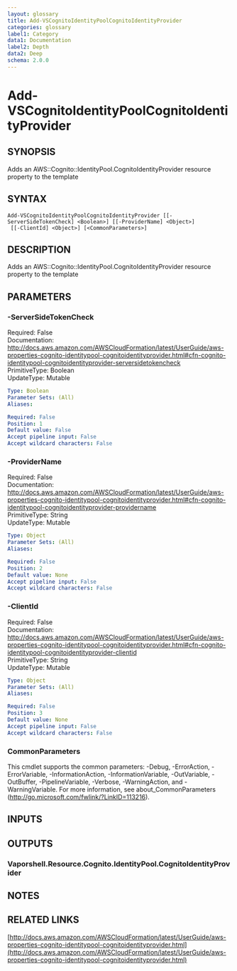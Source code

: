 ```yaml
---
layout: glossary
title: Add-VSCognitoIdentityPoolCognitoIdentityProvider
categories: glossary
label1: Category
data1: Documentation
label2: Depth
data2: Deep
schema: 2.0.0
---
```


# Add-VSCognitoIdentityPoolCognitoIdentityProvider

## SYNOPSIS
Adds an AWS::Cognito::IdentityPool.CognitoIdentityProvider resource property to the template

## SYNTAX

```
Add-VSCognitoIdentityPoolCognitoIdentityProvider [[-ServerSideTokenCheck] <Boolean>] [[-ProviderName] <Object>]
 [[-ClientId] <Object>] [<CommonParameters>]
```

## DESCRIPTION
Adds an AWS::Cognito::IdentityPool.CognitoIdentityProvider resource property to the template

## PARAMETERS

### -ServerSideTokenCheck
Required: False    
Documentation: http://docs.aws.amazon.com/AWSCloudFormation/latest/UserGuide/aws-properties-cognito-identitypool-cognitoidentityprovider.html#cfn-cognito-identitypool-cognitoidentityprovider-serversidetokencheck    
PrimitiveType: Boolean    
UpdateType: Mutable

```yaml
Type: Boolean
Parameter Sets: (All)
Aliases:

Required: False
Position: 1
Default value: False
Accept pipeline input: False
Accept wildcard characters: False
```

### -ProviderName
Required: False    
Documentation: http://docs.aws.amazon.com/AWSCloudFormation/latest/UserGuide/aws-properties-cognito-identitypool-cognitoidentityprovider.html#cfn-cognito-identitypool-cognitoidentityprovider-providername    
PrimitiveType: String    
UpdateType: Mutable

```yaml
Type: Object
Parameter Sets: (All)
Aliases:

Required: False
Position: 2
Default value: None
Accept pipeline input: False
Accept wildcard characters: False
```

### -ClientId
Required: False    
Documentation: http://docs.aws.amazon.com/AWSCloudFormation/latest/UserGuide/aws-properties-cognito-identitypool-cognitoidentityprovider.html#cfn-cognito-identitypool-cognitoidentityprovider-clientid    
PrimitiveType: String    
UpdateType: Mutable

```yaml
Type: Object
Parameter Sets: (All)
Aliases:

Required: False
Position: 3
Default value: None
Accept pipeline input: False
Accept wildcard characters: False
```

### CommonParameters
This cmdlet supports the common parameters: -Debug, -ErrorAction, -ErrorVariable, -InformationAction, -InformationVariable, -OutVariable, -OutBuffer, -PipelineVariable, -Verbose, -WarningAction, and -WarningVariable.
For more information, see about_CommonParameters (http://go.microsoft.com/fwlink/?LinkID=113216).

## INPUTS

## OUTPUTS

### Vaporshell.Resource.Cognito.IdentityPool.CognitoIdentityProvider

## NOTES

## RELATED LINKS

[http://docs.aws.amazon.com/AWSCloudFormation/latest/UserGuide/aws-properties-cognito-identitypool-cognitoidentityprovider.html](http://docs.aws.amazon.com/AWSCloudFormation/latest/UserGuide/aws-properties-cognito-identitypool-cognitoidentityprovider.html)


